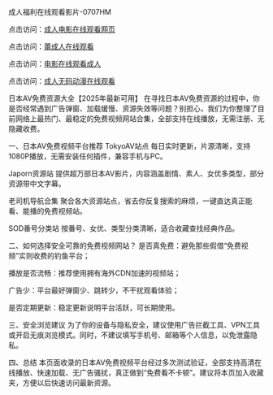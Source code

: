 成人福利在线观看影片-0707HM

点击访问：<a href="https://bered.pages.dev/">成人电影在线观看网页</a>

点击访问：<a href="https://gfd-5xg.pages.dev/">蕾成人在线观看</a>

点击访问：<a href="https://bsdf-5f5.pages.dev/">电影在线观看成人</a>

点击访问：<a href="https://gda-c7m.pages.dev/">成人无码动漫在线观看</a>

日本AV免费资源大全【2025年最新可用】
在寻找日本AV免费资源的过程中，你是否经常遇到广告弹窗、加载缓慢、资源失效等问题？别担心，我们为你整理了目前网络上最热门、最稳定的免费视频网站合集，全部支持在线播放，无需注册、无隐藏收费。

一、日本AV免费视频平台推荐
TokyoAV站点
每日实时更新，片源清晰，支持1080P播放，无需安装任何插件，兼容手机与PC。

Japorn资源站
提供超万部日本AV影片，内容涵盖剧情、素人、女优多类型，部分资源带中文字幕。

老司机导航合集
聚合各大资源站点，省去你反复搜索的麻烦，一键直达真正能看、能播的免费视频站。

SOD番号分类站
按番号、女优、类型分类清晰，适合收藏查找经典作品。

二、如何选择安全可靠的免费视频网站？
是否真免费：避免那些假借“免费视频”实则收费的钓鱼平台；

播放是否流畅：推荐使用拥有海外CDN加速的视频站；

广告少：平台最好弹窗少、跳转少，不干扰观看体验；

是否定期更新：稳定更新说明平台活跃，可长期使用。

三、安全浏览建议
为了你的设备与隐私安全，建议使用广告拦截工具、VPN工具或开启无痕浏览模式。同时，不建议填写手机号、邮箱等个人信息，以免泄露隐私。

四、总结
本页面收录的日本AV免费视频平台经过多次测试验证，全部支持高清在线播放、快速加载、无广告骚扰，真正做到“免费看不卡顿”。建议将本页加入收藏夹，方便以后快速访问最新资源。






<span style="display:none;">[Canonical link](https://github.com/inn234/36988 ）</span>
